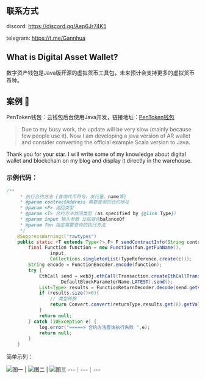 ## 联系方式
discord: https://discord.gg/Aep6Jr74K5

telegram: https://t.me/Gannhua

## What is Digital Asset Wallet?

数字资产钱包是Java版开源的虚拟货币工具包，未来预计会支持更多的虚拟货币币种。

## 案例 :triangular_flag_on_post:
PenToken钱包：云钱包后台使用Java开发，链接地址：<a href="https://www.auroralab.io/">PenToken钱包</a>

> Due to my busy work, the update will be very slow (mainly because few people use it). Now I am developing a java version of AR wallet and consider converting the official example Scala version to Java.

Thank you for your star. I will write some of my knowledge about digital wallet and blockchain on my blog and display it directly in the warehouse.

### 示例代码：

```java
/**
     * 执行合约方法 {查询代币符号、发行量、name等}
     * @param contractAddress 需要查询的合约地址
     * @param <F> 返回类型
     * @param <T> 合约方法放回类型 (as specified by {@link Type})
     * @param input 输入参数 比如查询balanceOf
     * @param fun 指定需要查询的执行方法
     */
    @SuppressWarnings("rawtypes")
    public static <T extends Type<?>,F> F sendContractInfo(String contractAddress,List<TypeReference<?>> input, ContractFun fun, Class<F> returnType, Class<T> c){
        final Function function = new Function(fun.getFunName(),
                input,
                Collections.singletonList(TypeReference.create(c)));
        String encode = FunctionEncoder.encode(function);
        try {
            EthCall send = web3j.ethCall(Transaction.createEthCallTransaction("0x0000000000000000000000000000000000000000", contractAddress, encode),
                    DefaultBlockParameterName.LATEST).send();
            List<Type> results = FunctionReturnDecoder.decode(send.getValue(), function.getOutputParameters());
            if (results.size()>0){
                // 类型转换
                return Convert.convert(returnType,results.get(0).getValue().toString());
            }
            return null;
        } catch (IOException e) {
            log.error("=====> 合约方法查询执行失败 ",e);
            return null;
        }
    }
```
简单示列：

![图一](./docs/1.jpg) | ![图二](./docs/2.jpg) | ![图三](./docs/3.jpg)
---｜---｜---



